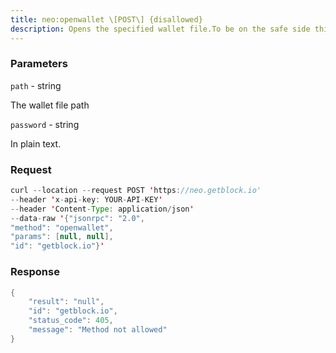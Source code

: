```yaml
---
title: neo:openwallet \[POST\] {disallowed}
description: Opens the specified wallet file.To be on the safe side this method is disabled by default. If you doneed to use this method you can manually enable this method in theRpcServer configuration file.
---
```


### Parameters


`path` - string

The wallet file path

`password` - string

In plain text.

### Request

``` java
curl --location --request POST 'https://neo.getblock.io' 
--header 'x-api-key: YOUR-API-KEY' 
--header 'Content-Type: application/json' 
--data-raw '{"jsonrpc": "2.0",
"method": "openwallet",
"params": [null, null],
"id": "getblock.io"}'
```

###  Response

``` java
{
    "result": "null",
    "id": "getblock.io",
    "status_code": 405,
    "message": "Method not allowed"
}
```

